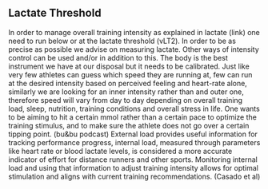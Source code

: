## Lactate Threshold 

In order to manage overall training intensity as explained in lactate (link) one need to run below or at the lactate threshold (vLT2). In order to be as precise as possible we advise on measuring lactate. Other ways of intensity control can be used and/or in addition to this. The body is the best instrument we have at our disposal but it needs to be calibrated. Just like very few athletes can guess which speed they are running at, few can run at the desired intensity based on  perceived feeling and heart-rate alone, similarly we are looking for an inner intensity rather than and outer one, therefore speed will vary from day to day depending on overall training load, sleep, nutrition, training conditions and overall stress in life. One wants to be aiming to hit a certain mmol rather than a certain pace to optimize the training stimulus, and to make sure the athlete does not go over a certain tipping point. 
(bu&bu podcast) 
External load provides useful information for tracking performance progress, internal load, measured through parameters like heart rate or blood lactate levels, is considered a more accurate indicator of effort for distance runners and other sports. Monitoring internal load and using that information to adjust training intensity allows for optimal stimulation and aligns with current training recommendations. (Casado et al) 
